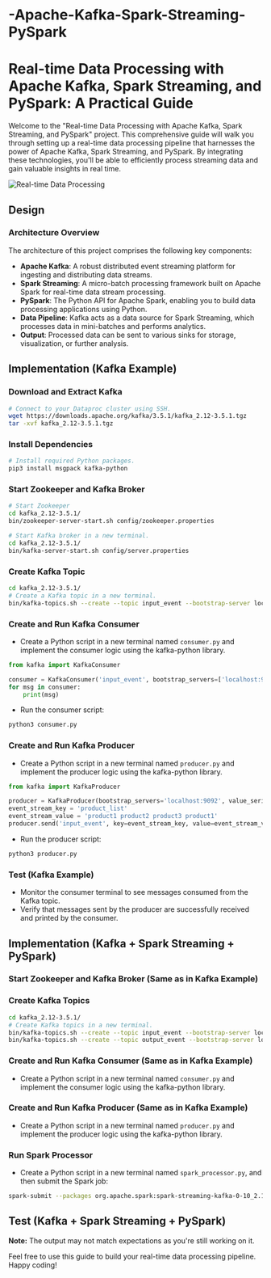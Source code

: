 # -Apache-Kafka-Spark-Streaming-PySpark

# Real-time Data Processing with Apache Kafka, Spark Streaming, and PySpark: A Practical Guide

Welcome to the "Real-time Data Processing with Apache Kafka, Spark Streaming, and PySpark" project. This comprehensive guide will walk you through setting up a real-time data processing pipeline that harnesses the power of Apache Kafka, Spark Streaming, and PySpark. By integrating these technologies, you'll be able to efficiently process streaming data and gain valuable insights in real time.

![Real-time Data Processing](http://www.externalharddrive.com/graphics/bullets/square/redsquare.gif)

## Design

### Architecture Overview
The architecture of this project comprises the following key components:

- **Apache Kafka**: A robust distributed event streaming platform for ingesting and distributing data streams.
- **Spark Streaming**: A micro-batch processing framework built on Apache Spark for real-time data stream processing.
- **PySpark**: The Python API for Apache Spark, enabling you to build data processing applications using Python.
- **Data Pipeline**: Kafka acts as a data source for Spark Streaming, which processes data in mini-batches and performs analytics.
- **Output**: Processed data can be sent to various sinks for storage, visualization, or further analysis.

## Implementation (Kafka Example)

### Download and Extract Kafka
```bash
# Connect to your Dataproc cluster using SSH.
wget https://downloads.apache.org/kafka/3.5.1/kafka_2.12-3.5.1.tgz
tar -xvf kafka_2.12-3.5.1.tgz
```

### Install Dependencies
```bash
# Install required Python packages.
pip3 install msgpack kafka-python
```

### Start Zookeeper and Kafka Broker
```bash
# Start Zookeeper
cd kafka_2.12-3.5.1/
bin/zookeeper-server-start.sh config/zookeeper.properties

# Start Kafka broker in a new terminal.
cd kafka_2.12-3.5.1/
bin/kafka-server-start.sh config/server.properties
```

### Create Kafka Topic
```bash
cd kafka_2.12-3.5.1/
# Create a Kafka topic in a new terminal.
bin/kafka-topics.sh --create --topic input_event --bootstrap-server localhost:9092 --partitions 3 --replication-factor 1
```

### Create and Run Kafka Consumer
- Create a Python script in a new terminal named `consumer.py` and implement the consumer logic using the kafka-python library.

```python
from kafka import KafkaConsumer

consumer = KafkaConsumer('input_event', bootstrap_servers=['localhost:9092'])
for msg in consumer:
    print(msg)
```

- Run the consumer script:
```bash
python3 consumer.py
```

### Create and Run Kafka Producer
- Create a Python script in a new terminal named `producer.py` and implement the producer logic using the kafka-python library.

```python
from kafka import KafkaProducer

producer = KafkaProducer(bootstrap_servers='localhost:9092', value_serializer=str.encode, key_serializer=str.encode)
event_stream_key = 'product_list'
event_stream_value = 'product1 product2 product3 product1'
producer.send('input_event', key=event_stream_key, value=event_stream_value)
```

- Run the producer script:
```bash
python3 producer.py
```

### Test (Kafka Example)
- Monitor the consumer terminal to see messages consumed from the Kafka topic.
- Verify that messages sent by the producer are successfully received and printed by the consumer.

## Implementation (Kafka + Spark Streaming + PySpark)

### Start Zookeeper and Kafka Broker (Same as in Kafka Example)

### Create Kafka Topics
```bash
cd kafka_2.12-3.5.1/
# Create Kafka topics in a new terminal.
bin/kafka-topics.sh --create --topic input_event --bootstrap-server localhost:9092 --partitions 3 --replication-factor 1
bin/kafka-topics.sh --create --topic output_event --bootstrap-server localhost:9092 --partitions 3 --replication-factor 1
```

### Create and Run Kafka Consumer (Same as in Kafka Example)
- Create a Python script in a new terminal named `consumer.py` and implement the consumer logic using the kafka-python library.

### Create and Run Kafka Producer (Same as in Kafka Example)
- Create a Python script in a new terminal named `producer.py` and implement the producer logic using the kafka-python library.

### Run Spark Processor
- Create a Python script in a new terminal named `spark_processor.py`, and then submit the Spark job:

```bash
spark-submit --packages org.apache.spark:spark-streaming-kafka-0-10_2.12:3.1.3,org.apache.spark:spark-sql-kafka-0-10_2.12:3.1.3 --deploy-mode client spark_processor.py
```

## Test (Kafka + Spark Streaming + PySpark)

**Note:** The output may not match expectations as you're still working on it.

Feel free to use this guide to build your real-time data processing pipeline. Happy coding!
